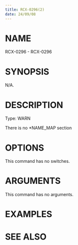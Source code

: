 ```yaml
---
title: RCX-0296(2)
date: 24/09/08
---
```


# NAME

RCX-0296 - RCX-0296

# SYNOPSIS

N/A.

# DESCRIPTION

Type: WARN

There is no *NAME_MAP section

# OPTIONS

This command has no switches.

# ARGUMENTS

This command has no arguments.

# EXAMPLES

# SEE ALSO
